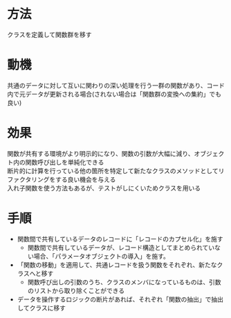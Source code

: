 # 方法
クラスを定義して関数群を移す

# 動機
共通のデータに対して互いに関わりの深い処理を行う一群の関数があり、コード内で元データが更新される場合(されない場合は「関数群の変換への集約」でも良い)

# 効果
関数が共有する環境がより明示的になり、関数の引数が大幅に減り、オブジェクト内の関数呼び出しを単純化できる  
断片的に計算を行っている他の箇所を特定して新たなクラスのメソッドとしてリファクタリングをする良い機会を与える  
入れ子関数を使う方法もあるが、テストがしにくいためクラスを用いる

# 手順
* 関数間で共有しているデータのレコードに「レコードのカプセル化」を施す
  * 関数間で共有しているデータが、レコード構造としてまとめられていない場合、「パラメータオブジェクトの導入」を施す。
* 「関数の移動」を適用して、共通レコードを扱う関数をそれぞれ、新たなクラスへと移す
  * 関数呼び出しの引数のうち、クラスのメンバになっているものは、引数のリストから取り除くことができる
* データを操作するロジックの断片があれば、それぞれ「関数の抽出」で抽出してクラスに移す
